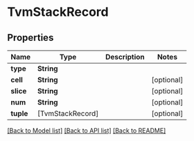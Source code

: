 # TvmStackRecord

## Properties
Name | Type | Description | Notes
------------ | ------------- | ------------- | -------------
**type** | **String** |  | 
**cell** | **String** |  | [optional] 
**slice** | **String** |  | [optional] 
**num** | **String** |  | [optional] 
**tuple** | [TvmStackRecord] |  | [optional] 

[[Back to Model list]](../README.md#documentation-for-models) [[Back to API list]](../README.md#documentation-for-api-endpoints) [[Back to README]](../README.md)


